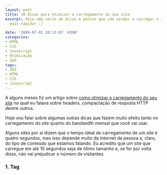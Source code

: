 ```yaml
---
layout: post
title: 10 dicas para otimizar o carregamento do seu site
excerpt: Veja uma série de dicas e passos que vão ajudar a carregar o seu site muito
  mais rápido! :)

date: '2009-07-01 20:13:07 -0300'
categories:
- HTML
- CSS
- Javascript
- Otimização
- SEO
tags:
- SEO
- HTML
- CSS
- Javascript
---
```

A alguns meses fiz um artigo sobre <a href="/otimizando-o-seu-site-carregamento" target="_blank">como otimizar o carregamento do seu site</a> no qual eu falava sobre headers, compactação de resposta HTTP dentre outros.

Hoje vou falar sobre algumas outras dicas que fazem muito efeito tanto no carregamento do site quanto do bandwidth mensal que você vai usar.

Alguns sites por ai dizem que o tempo ideal de carregamento de um site é quatro segundos, mas isso depende muito da Internet da pessoa e, claro, do tipo de conteúdo que estamos falando. Eu acredito que um site que carregue em até 10 segundos seja de ótimo tamanho e, se for por volta disso, não vai prejudicar o número de visitantes.

<h3>1. Tag <style> e style-in-line</h3>
Muita gente ainda usa o CSS todo dentro de uma tag style ou - não menos errado - usa <em>style-in-line</em>, que significa usar a propriedade <strong>style=""</strong> do elemento para mudar o estilo dele. O CSS foi lançado na década de 90 gente! Ele foi feito pra ser usado!

Além de deixar o seu código fonte muito mais limpo, o uso de CSS em folhas de estilos separadas otimiza o carregamento do site e permite uma melhor separação entre a estrutura (HTML) e a aparência (CSS) do mesmo.

Imagine que você vai fazer o papel de uma peça de teatro e lá pela terceira página, entre uma linha e outra, você encontra uma observação que diz que o seu personagem tem cabelo vermelho... Não seria melhor que isso viesse logo depois da capa, pra você já se preparar?

<h3>2. Arquivos JavaScript, uni-vos!</h3>
Falei sobre isso no outro artigo mas vale repetir: muita gente usa um site que, por exemplo, chama o jQuery mais três plugins e um script criado com os efeitos do site.. Isso dá um total de cinco arquivos, cinco requisições diferentes que o seu servidor recebe, organiza, manipula e redireciona só pra inserir o JavaScript do seu site.

Una (junte) todos os códigos JavaScript do seu site em um arquivo só, e sé isso for te dar muita dor-de-cabeça, veja sobre o <a href="http://code.google.com/p/minify/" title="Google Minify" target="_blank">Google Minify</a>

<h3>3. Acabe com o Flash</h3>
Antes que você, designer, levante uma tocha e inicie uma caçada contra mim, essa dica vale para a exibição de conteúdo... Não daquele topo fofinho que você fez pro seu site.

Flash pesa? Sim, pesa. Evite usar objects espalhados pelo site... O Flash é <strong>mal lido</strong> pelo Google, não segue nenhum padrão de organização de código (já que trabalhamos apenas com imagens e efeitos visuais) e é muito mais dificil de alterar do que um simples (X)HTML... Tente usar efeitos com JavaScript (leia-se jQuery), que pesa muito menos que o Flash e você não precisa do .fla para editar... Qualquer problema é só entrar no FTP e mudar.

<h3>4. As futilidades da Web</h3>
Achou um chat cheio de códigos prontos de chats, sandbox, mural de recados, previsão do tempo e tudo mais? Pode sair dele agora. Não saia enfiando códigos prontos e iframes e scripts no seu site só pra tentar deixar ele mais legal... Isso é coisa de principiante e isso não traz vantagem nenhuma pro seu site! A não ser, claro, que vantagem pra você signifique coisas que ninguém vai usar.

<h3>5. Galeria de fotos</h3>
Seu site é uma galeria de fotos super transada e cheia de efeitos em JavaScript? Legal... Mas precisa mesmo carregar todas aquelas 80 fotos de uma só vez em escala real?

Crie <em>thumbnails</em> (miniaturas) das suas fotos e imagens que pesam muito (mais que 50Kb), isso vai economizar MUITO <em>bandwidth</em> (tráfego mensal) pro seu site.

<h3>6. Livro do autor</h3>
Você é um autor de livros super renomado e quer disponibilizar toda as 841 páginas do seu livro de bolso no seu site pessoal? Então, por favor, não coloque tudo em uma página só. Separe as páginas do livro em páginas do site... Várias! Quanto menor o conteúdo, melhor pro visitante, melhor pro Google, melhor pra velocidade do seu site, e melhor pro seu bolso (se você trabalhar com publicidade online). <strong>Menos é mais!</strong>

<h3>7. Meu site é HD!</h3>
Bom... Você já diviu seu site em páginas, sua galeria de fotos usa thumbnails e.. peraí... As fotos (grandes) estão com 100% de qualidade?! Pra que? O cérebro humano quase nunca conseguiu reparar a diferença entre uma imagem com 80% e outra com 100% de qualidade. Reduza a qualidade das suas fotos, vale a pena.

<h3>8. E o tamanho da minha imagem é...</h3>
Quando você usar o atributo <img ... /> defina a largura e altura da imagem, isso vai economizar trabalho pro navegador do visitante que não vai ter que carregar toda a imagem antes pra descobrir o tamanho de exibição.

<h3>9. O que você vê é o que você tem, mas não é o que você precisa!</h3>
Sabe aquele seu editor de sites com suporte ao <strong>WYSIWYG</strong> (<em>What You See Is What You Get</em>)? Acha legal ele fazer todo o trabalho pra você de criar o HTML e o CSS sem que você precise se preocupar? Pois vá até o código fonte criado por ele e comece a fazer uma limpeza geral. Na maioria dos casos eles acabam criando códigos além do necessário, seja no HTML, seja no CSS.

Aprenda a criar sites usando um editor de texto que não te mostra uma representação visual, como o Notepad++, EditPlus, NetBeans e vários outros... Até o próprio Notepad serve!

<h3>10. Seu site não é um Centro de Convenções!</h3>
Não precisa ficar chamando um arquivo de cada site... jQuery do Google, CSS da Globo.com e por ai vai.. Quanto mais arquivos você chamar de servidores que não são o seu site, mais lento vai ser o carregamento dele pois o visitante vai precisar "resolver" vários DNSs, não só o seu.

--

Espero que tenham gostado! :D

